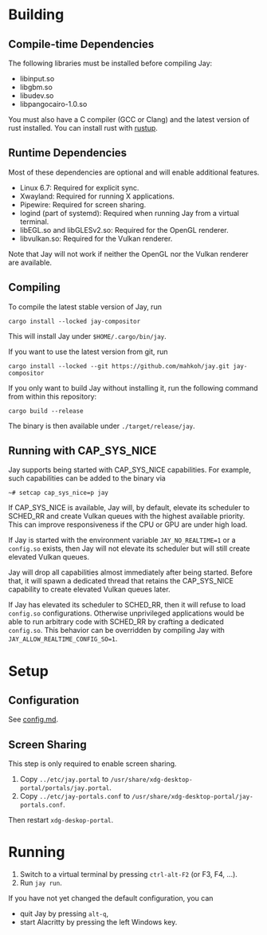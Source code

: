 # Building

## Compile-time Dependencies

The following libraries must be installed before compiling Jay:

- libinput.so
- libgbm.so
- libudev.so
- libpangocairo-1.0.so

You must also have a C compiler (GCC or Clang) and the latest version of rust installed.
You can install rust with [rustup](https://rustup.rs/).

## Runtime Dependencies

Most of these dependencies are optional and will enable additional features.

- Linux 6.7: Required for explicit sync.
- Xwayland: Required for running X applications.
- Pipewire: Required for screen sharing.
- logind (part of systemd): Required when running Jay from a virtual terminal.
- libEGL.so and libGLESv2.so: Required for the OpenGL renderer.
- libvulkan.so: Required for the Vulkan renderer.

Note that Jay will not work if neither the OpenGL nor the Vulkan renderer are available.

## Compiling

To compile the latest stable version of Jay, run

```
cargo install --locked jay-compositor
```

This will install Jay under `$HOME/.cargo/bin/jay`.

If you want to use the latest version from git, run

```
cargo install --locked --git https://github.com/mahkoh/jay.git jay-compositor
```

If you only want to build Jay without installing it, run the following command from within this repository:

```
cargo build --release
```

The binary is then available under `./target/release/jay`.

## Running with CAP_SYS_NICE

Jay supports being started with CAP_SYS_NICE capabilities. For example, such
capabilities can be added to the binary via

```shell
~# setcap cap_sys_nice=p jay
```

If CAP_SYS_NICE is available, Jay will, by default, elevate its scheduler to
SCHED_RR and create Vulkan queues with the highest available priority. This can
improve responsiveness if the CPU or GPU are under high load.

If Jay is started with the environment variable `JAY_NO_REALTIME=1` or a
`config.so` exists, then Jay will not elevate its scheduler but will still
create elevated Vulkan queues.

Jay will drop all capabilities almost immediately after being started. Before
that, it will spawn a dedicated thread that retains the CAP_SYS_NICE capability
to create elevated Vulkan queues later.

If Jay has elevated its scheduler to SCHED_RR, then it will refuse to load
`config.so` configurations. Otherwise unprivileged applications would be able
to run arbitrary code with SCHED_RR by crafting a dedicated `config.so`. This
behavior can be overridden by compiling Jay with
`JAY_ALLOW_REALTIME_CONFIG_SO=1`.

# Setup

## Configuration

See [config.md](./config.md).

## Screen Sharing

This step is only required to enable screen sharing.

1. Copy `../etc/jay.portal` to `/usr/share/xdg-desktop-portal/portals/jay.portal`.
2. Copy `../etc/jay-portals.conf` to `/usr/share/xdg-desktop-portal/jay-portals.conf`.

Then restart `xdg-deskop-portal`.

# Running

1. Switch to a virtual terminal by pressing `ctrl-alt-F2` (or F3, F4, ...).
2. Run `jay run`.

If you have not yet changed the default configuration, you can

- quit Jay by pressing `alt-q`,
- start Alacritty by pressing the left Windows key.
